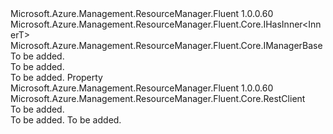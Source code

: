 <Type Name="IManager&lt;InnerT&gt;" FullName="Microsoft.Azure.Management.ResourceManager.Fluent.Core.IManager&lt;InnerT&gt;">
  <TypeSignature Language="C#" Value="public interface IManager&lt;InnerT&gt; : Microsoft.Azure.Management.ResourceManager.Fluent.Core.IHasInner&lt;InnerT&gt;, Microsoft.Azure.Management.ResourceManager.Fluent.Core.IManagerBase" />
  <TypeSignature Language="ILAsm" Value=".class public interface auto ansi abstract IManager`1&lt;InnerT&gt; implements class Microsoft.Azure.Management.ResourceManager.Fluent.Core.IHasInner`1&lt;!InnerT&gt;, class Microsoft.Azure.Management.ResourceManager.Fluent.Core.IManagerBase" />
  <TypeSignature Language="DocId" Value="T:Microsoft.Azure.Management.ResourceManager.Fluent.Core.IManager`1" />
  <TypeSignature Language="VB.NET" Value="Public Interface IManager(Of InnerT)&#xA;Implements IHasInner(Of InnerT), IManagerBase" />
  <TypeSignature Language="F#" Value="type IManager&lt;'InnerT&gt; = interface&#xA;    interface IHasInner&lt;'InnerT&gt;&#xA;    interface IManagerBase" />
  <AssemblyInfo>
    <AssemblyName>Microsoft.Azure.Management.ResourceManager.Fluent</AssemblyName>
    <AssemblyVersion>1.0.0.60</AssemblyVersion>
  </AssemblyInfo>
  <TypeParameters>
    <TypeParameter Name="InnerT" />
  </TypeParameters>
  <Interfaces>
    <Interface>
      <InterfaceName>Microsoft.Azure.Management.ResourceManager.Fluent.Core.IHasInner&lt;InnerT&gt;</InterfaceName>
    </Interface>
    <Interface>
      <InterfaceName>Microsoft.Azure.Management.ResourceManager.Fluent.Core.IManagerBase</InterfaceName>
    </Interface>
  </Interfaces>
  <Docs>
    <typeparam name="InnerT">To be added.</typeparam>
    <summary>To be added.</summary>
    <remarks>To be added.</remarks>
  </Docs>
  <Members>
    <Member MemberName="RestClient">
      <MemberSignature Language="C#" Value="public Microsoft.Azure.Management.ResourceManager.Fluent.Core.RestClient RestClient { get; }" />
      <MemberSignature Language="ILAsm" Value=".property instance class Microsoft.Azure.Management.ResourceManager.Fluent.Core.RestClient RestClient" />
      <MemberSignature Language="DocId" Value="P:Microsoft.Azure.Management.ResourceManager.Fluent.Core.IManager`1.RestClient" />
      <MemberSignature Language="VB.NET" Value="Public ReadOnly Property RestClient As RestClient" />
      <MemberSignature Language="F#" Value="member this.RestClient : Microsoft.Azure.Management.ResourceManager.Fluent.Core.RestClient" Usage="Microsoft.Azure.Management.ResourceManager.Fluent.Core.IManager&lt;'InnerT&gt;.RestClient" />
      <MemberType>Property</MemberType>
      <AssemblyInfo>
        <AssemblyName>Microsoft.Azure.Management.ResourceManager.Fluent</AssemblyName>
        <AssemblyVersion>1.0.0.60</AssemblyVersion>
      </AssemblyInfo>
      <ReturnValue>
        <ReturnType>Microsoft.Azure.Management.ResourceManager.Fluent.Core.RestClient</ReturnType>
      </ReturnValue>
      <Docs>
        <summary>To be added.</summary>
        <value>To be added.</value>
        <remarks>To be added.</remarks>
      </Docs>
    </Member>
  </Members>
</Type>